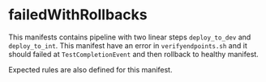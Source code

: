 # failedWithRollbacks
This manifests contains pipeline with two linear steps `deploy_to_dev` and `deploy_to_int`. This manifest have an error in `verifyendpoints.sh` and it should failed at `TestCompletionEvent` and then rollback to healthy manifest.

Expected rules are also defined for this manifest.


